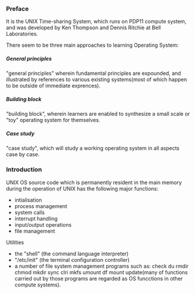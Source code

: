 ### Preface

It is the UNIX Time-sharing System, which runs on PDP11 compute system, and was developed by Ken Thompson and Dennis Ritchie at Bell Laboratories.

There seem to be three main approaches  to learning Operating System: 

##### General principles

"general principles" wherein fundamental principles are expounded, and illustrated by references to various existing systems(most of which happen to be outside of immediate exprences).

##### Building block
"building block", wherein learners are enabled to synthesize a small scale or "toy" operating system for themselves.

##### Case study
"case study", which will study a working operating system in all aspects case by case.

### Introduction

UNIX OS source code which is permanently resident in the main memory during the operation of UNIX has the following major functions:
- intialisation
- process management
- system calls
- interrupt handling
- input/output operations
- file management

Utilities
- the "shell" (the command language interpreter)
- "/etc/init" (the terminal configuration controller)
- a number of file system management programs such as: check du rmdir chmod mkdir sync clri mkfs umount df mount update(many of functions carried out by those programs are regarded as OS funcctions in other compute systems).



